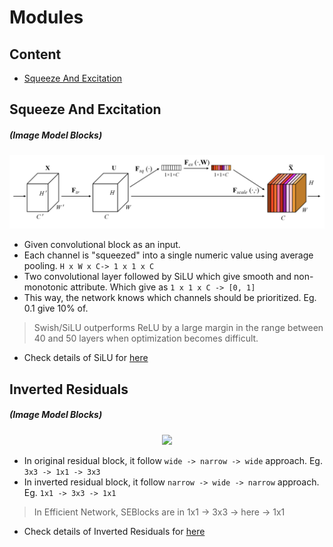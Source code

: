 # Modules

## Content
- [Squeeze And Excitation](Squeeze-And-Excitation)

## Squeeze And Excitation
##### (Image Model Blocks)
<div align="center">
    <img src="../../images/modules/squeeze_and_excitation.png">
</div>

- Given convolutional block as an input.
- Each channel is "squeezed" into a single numeric value using average pooling.
```H x W x C-> 1 x 1 x C```
- Two convolutional layer followed by SiLU which give smooth and non-monotonic attribute. Which give as
```1 x 1 x C -> [0, 1]```
- This way, the network knows which channels should be prioritized. Eg. 0.1 give 10% of.
> Swish/SiLU outperforms ReLU by a large margin in the range between 40 and 50 layers when optimization becomes difficult.
- Check details of SiLU for [here](https://medium.com/@neuralnets/swish-activation-function-by-google-53e1ea86f820)


## Inverted Residuals
##### (Image Model Blocks)
<div align="center">
    <img src="../../images/modules/inverted_residual.png">
</div>

- In original residual block, it follow ```wide -> narrow -> wide``` approach. Eg. ```3x3 -> 1x1 -> 3x3```
- In inverted residual block, it follow ```narrow -> wide -> narrow``` approach. Eg. ```1x1 -> 3x3 -> 1x1```
> In Efficient Network, SEBlocks are in 1x1 -> 3x3 -> here -> 1x1
- Check details of Inverted Residuals for [here](https://medium.com/@luis_gonzales/a-look-at-mobilenetv2-inverted-residuals-and-linear-bottlenecks-d49f85c12423)